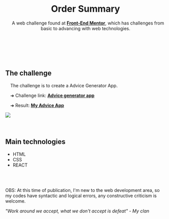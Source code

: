 <header>
    <h1>Order Summary</h1>
    <p>
      &nbsp;&nbsp;&nbsp;&nbsp;A web challenge found at <a href="https://www.frontendmentor.io/challenges"><strong>Front-End Mentor</strong></a>, which has challenges from basic to advancing with web technologies.
    </P>
  </header>
  <br>
  <br>
  <main>
    <h2>
      The challenge
    </h2>
    <p>
      &nbsp;&nbsp;&nbsp;&nbsp;The challenge is to create a Advice Generator App.<br>   
    </p>
    <p>                                          
      &nbsp;&nbsp;&nbsp;&nbsp;➜ Challenge link: <a href="https://www.frontendmentor.io/challenges/advice-generator-app-QdUG-13db"><strong>Advice generator app</strong></a>
    </p>
    <p>
      &nbsp;&nbsp;&nbsp;&nbsp;➜ Result: <a href="https://stl-advice-app.netlify.app/"><strong>My Advice App</strong></a>
    </p>
    <img src="https://user-images.githubusercontent.com/83621438/176814128-843dd8d1-49aa-4193-961f-ad82434a4bbf.png"/>
  </main>
  <br>
  <br>
  <footer>
      <h2>Main technologies</h2>
    <p>
      <ul>
        <li>HTML</li>
        <li>CSS</li>
        <li>REACT</li>
      </ul>
    </p>
  <br>
  <br>
    <p>
      OBS: At this time of publication, I'm new to the web development area, so my codes have syntactic and logical errors, any constructive criticism is welcome.
    </p>
    <p>
      <i>"Work around we accept, what we don't accept is defeat"<i> - My clan
    <p>
  <footer>
  
